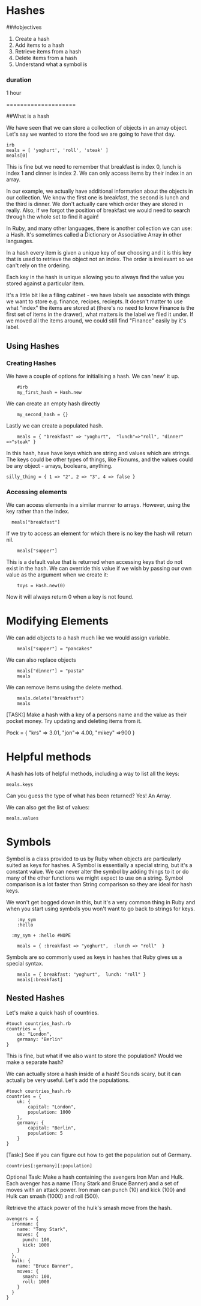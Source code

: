 # Hashes

###objectives

1. Create a hash
2. Add items to a hash
3. Retrieve items from a hash
4. Delete items from a hash
5. Understand what a symbol is

### duration
1 hour

====================

##What is a hash

We have seen that we can store a collection of objects in an array object. Let's say we
wanted to store the food we are going to have that day.

```
irb
meals = [ 'yoghurt', 'roll', 'steak' ]
meals[0]
```

This is fine but we need to remember that breakfast is index 0, lunch is index 1 and dinner is index 2. We can only access items by their index in an array.

In our example, we actually have additional information about the objects in our collection. We know the first one is breakfast, the second is lunch and the third is dinner. We don't actually care which order they are stored in really. Also, if we forgot the position of breakfast we would need to search through the whole set to find it again!

In Ruby, and many other languages, there is another collection we can use: a Hash. It's sometimes called a Dictionary or Associative Array in other languages.

In a hash every item is given a unique key of our choosing and it is this key that is used to retrieve the object not an index. The order is irrelevant so we can't rely on the ordering.

Each key in the hash is unique allowing you to always find the value you stored against a particular item.

It's a little bit like a filing cabinet - we have labels we associate with things we want to store e.g. finance, recipes, reciepts. It doesn't matter to use what "index" the items are stored at (there's no need to know Finance is the first set of items in the drawer), what matters is the label we filed it under. If we moved all the items around, we could still find "Finance" easily by it's label.


## Using Hashes

### Creating Hashes

We have a couple of options for initialising a hash. We can 'new' it up.
```
	#irb
	my_first_hash = Hash.new
```

We can create an empty hash directly

```
	my_second_hash = {}
```

Lastly we can create a populated hash.

```
	meals = { "breakfast" => "yoghurt",  "lunch"=>"roll", "dinner" =>"steak" }
```

In this hash, have have keys which are string and values which are strings. The keys could be other types of things, like Fixnums, and the values could be any object - arrays, booleans, anything.

```
silly_thing = { 1 => "2", 2 => "3", 4 => false }
```

### Accessing elements

We can access elements in a similar manner to arrays. However, using the key rather than the index.

```
  meals["breakfast"]
```

If we try to access an element for which there is no key the hash will return nil.

```
	meals["supper"]
```

This is a default value that is returned when accessing keys that do not exist in the hash. We can override this value if we wish by passing our own value as the argument when we create it:

```
	toys = Hash.new(0)
```

Now it will always return 0 when a key is not found.

# Modifying Elements

We can add objects to a hash much like we would assign variable.

```
	meals["supper"] = "pancakes"
```

We can also replace objects

```
	meals["dinner"] = "pasta"
	meals
```

We can remove items using the delete method.

```
 	meals.delete("breakfast")
 	meals
```

[TASK:] Make a hash with a key of a persons name and the value as their pocket money. Try updating and deleting items from it.

Pock = { "krs" => 3.01,  "jon"=> 4.00, "mikey" =>900 }


# Helpful methods

A hash has lots of helpful methods, including a way to list all the keys:

```
meals.keys
```

Can you guess the type of what has been returned? Yes! An Array.

We can also get the list of values:

```
meals.values
```

# Symbols

Symbol is a class provided to us by Ruby when objects are particularly suited as keys for hashes.  A Symbol is essentially a special string, but it's a constant value. We can never alter the symbol by adding things to it or do many of the other functions we might expect to use on a string. Symbol comparison is a lot faster than String comparison so they are ideal for hash keys.

We won't get bogged down in this, but it's a very common thing in Ruby and when you start using symbols you won't want to go back to strings for keys.

```
	:my_sym
	:hello

  :my_sym + :hello #NOPE
```

```
	meals = { :breakfast => "yoghurt",  :lunch => "roll"  }
```

Symbols are so commonly used as keys in hashes that Ruby gives us a special syntax.

```
	meals = { breakfast: "yoghurt",  lunch: "roll" }
	meals[:breakfast]
```

## Nested Hashes

Let's make a quick hash of countries.

```
#touch countries_hash.rb
countries = {
    uk: "London",
    germany: "Berlin"
}
```

This is fine, but what if we also want to store the population? Would we make a separate hash?

We can actually store a hash inside of a hash! Sounds scary, but it can actually be very useful. Let's add the populations.

```
#touch countries_hash.rb
countries = {
	uk: {
		capital: "London",
		population: 1000
	},
	germany: {
		capital: "Berlin",
		population: 5
	}
}
```

[Task:] See if you can figure out how to get the population out of Germany.

```
countries[:germany][:population]
```

Optional Task: Make a hash containing the avengers Iron Man and Hulk. Each avenger has a name (Tony Stark and Bruce Banner) and a set of moves with an attack power. Iron man can punch (10) and kick (100) and Hulk can smash (1000) and roll (500).

Retrieve the attack power of the hulk's smash move from the hash.

```
avengers = {
  ironman: {
    name: "Tony Stark",
    moves: {
      punch: 100,
      kick: 1000
    }
  },
  hulk: {
    name: "Bruce Banner",
    moves: {
      smash: 100,
      roll: 1000
    }
  }
}
```
